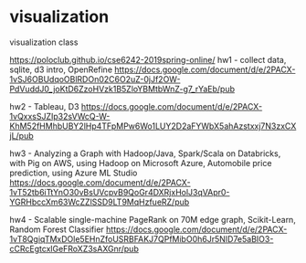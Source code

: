 # visualization
visualization class 

https://poloclub.github.io/cse6242-2019spring-online/
hw1 - collect data, sqlite, d3 intro, OpenRefine
https://docs.google.com/document/d/e/2PACX-1vSJ6OBUdqoOBlRDOn02C6O2uZ-0jJf2OW-PdVuddJ0_joKtD6ZzoHVzk1B5ZloYBMtbWnZ-g7_rYaEb/pub

hw2 - Tableau, D3
https://docs.google.com/document/d/e/2PACX-1vQxxsSJZIp32sVWcQ-W-KhM52fHMhbUBY2lHp4TFpMPw6Wo1LUY2D2aFYWbX5ahAzstxxj7N3zxCXjL/pub

hw3 - Analyzing a Graph with Hadoop/Java, Spark/Scala on Databricks, with Pig on AWS, using Hadoop on Microsoft Azure, Automobile price prediction, using Azure ML Studio
https://docs.google.com/document/d/e/2PACX-1vT52tb6iTtYnO30vBsUVcpvB9QoGr4DXRjxHolJ3qVApr0-YGRHbccXm63WcZZlSSD9LT9MqHzfueRZ/pub

hw4 - Scalable single-machine PageRank on 70M edge graph,  Scikit-Learn, Random Forest Classifier
https://docs.google.com/document/d/e/2PACX-1vT8QgiqTMxDOle5EHnZfoUSRBFAKJ7QPfMibO0h6Jr5NID7e5aBIO3-cCRcEgtcxlGeFRoXZ3sAXGnr/pub
